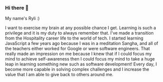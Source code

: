 ### Hi there 👋

My name's Ryli :)

I want to exercise my brain at any possible chance I get. Learning is such a privilege and it is my duty to always remember that. 
I've made a transition from the Hospitality career life to the world of tech. 
I started learning JavaScript a few years ago because I was in a meditation Sangha, and all of the teachers either worked for Google or were software engineers.
That really made an impression on me because I knew that if I could focus my mind to achieve self-awareness then I could focus my mind to take a huge leap in learning something new such as software development!
Every day, I become more capable in solving complex challenges and I increase the value that I am able to give back to others around me.
